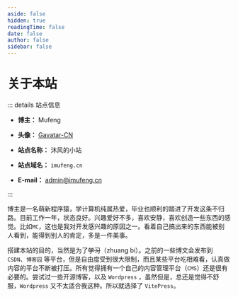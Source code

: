 ```yaml
---
aside: false
hidden: true
readingTime: false
date: false
author: false
sidebar: false
---
```


# 关于本站



::: details 站点信息

- **博主：** Mufeng

- **头像：** [Gavatar-CN](https://cn.gravatar.com/avatar/f1dcdc8fa782b81824df5d67022e4d4a)

- **站点名称：** 沐风的小站

- **站点域名：** `imufeng.cn`

- **E-mail：** admin@imufeng.cn

:::

[//]: # ()
[//]: # (::: danger 技术无罪，但是它会变老。)

[//]: # ()
[//]: # (本站不强调任何开发语言或工具有某某优越性，你说什么那就是，不要和我刚，你说什么都是你对。)

[//]: # ()
[//]: # (:::)


博主是一名萌新程序猿，学计算机纯属热爱，毕业也顺利的踏进了开发这条不归路。目前工作一年，状态良好。兴趣爱好不多，喜欢安静，喜欢创造一些东西的感觉。比如`MC`，这也是我对开发感兴趣的原因之一。看着自己搞出来的东西能被别人看到，能得到别人的肯定，多是一件美事。

搭建本站的目的，当然是为了~~学习~~（zhuang bi）。之前的一些博文会发布到 `CSDN`、`博客园` 等平台，但是自由度受到很大限制，而且某些平台吃相难看，认真做内容的平台不断被打压。所有觉得拥有一个自己的内容管理平台（`CMS`）还是很有必要的。尝试过一些开源博客，以及 `Wordpress` ，虽然但是，总还是觉得不舒服，`Wordpress` 又不太适合我这种。所以就选择了 `VitePress`。
